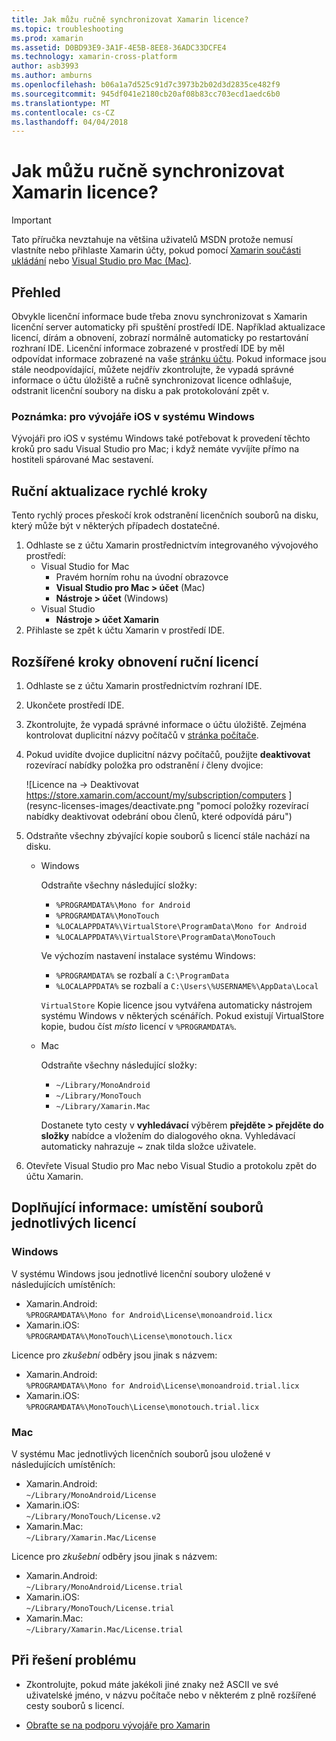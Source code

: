```yaml
---
title: Jak můžu ručně synchronizovat Xamarin licence?
ms.topic: troubleshooting
ms.prod: xamarin
ms.assetid: D0BD93E9-3A1F-4E5B-8EE8-36ADC33DCFE4
ms.technology: xamarin-cross-platform
author: asb3993
ms.author: amburns
ms.openlocfilehash: b06a1a7d525c91d7c3973b2b02d3d2835ce482f9
ms.sourcegitcommit: 945df041e2180cb20af08b83cc703ecd1aedc6b0
ms.translationtype: MT
ms.contentlocale: cs-CZ
ms.lasthandoff: 04/04/2018
---
```

# <a name="how-do-i-manually-resynchronize-xamarin-licenses"></a>Jak můžu ručně synchronizovat Xamarin licence?

> [!IMPORTANT]
> Tato příručka nevztahuje na většina uživatelů MSDN protože nemusí vlastníte nebo přihlaste Xamarin účty, pokud pomocí [Xamarin součásti ukládání](https://components.xamarin.com/) nebo [Visual Studio pro Mac (Mac)](~/cross-platform/get-started/requirements.md).




## <a name="overview"></a>Přehled

Obvykle licenční informace bude třeba znovu synchronizovat s Xamarin licenční server automaticky při spuštění prostředí IDE. Například aktualizace licencí, dírám a obnovení, zobrazí normálně automaticky po restartování rozhraní IDE. Licenční informace zobrazené v prostředí IDE by měl odpovídat informace zobrazené na vaše [stránku účtu](https://store.xamarin.com/account/my/subscription/computers). Pokud informace jsou stále neodpovídající, můžete nejdřív zkontrolujte, že vypadá správné informace o účtu úložiště a ručně synchronizovat licence odhlašuje, odstranit licenční soubory na disku a pak protokolování zpět v.

### <a name="note-for-ios-developers-on-windows"></a>Poznámka: pro vývojáře iOS v systému Windows

Vývojáři pro iOS v systému Windows také potřebovat k provedení těchto kroků pro sadu Visual Studio pro Mac; i když nemáte vyvíjíte přímo na hostiteli spárované Mac sestavení.

## <a name="quick-manual-refresh-steps"></a>Ruční aktualizace rychlé kroky

Tento rychlý proces přeskočí krok odstranění licenčních souborů na disku, který může být v některých případech dostatečné. 

1.  Odhlaste se z účtu Xamarin prostřednictvím integrovaného vývojového prostředí:
    -   Visual Studio for Mac
        -   Pravém horním rohu na úvodní obrazovce
        -   **Visual Studio pro Mac > účet** (Mac)
        -   **Nástroje > účet** (Windows)
    -   Visual Studio
        -   **Nástroje > účet Xamarin**
2.  Přihlaste se zpět k účtu Xamarin v prostředí IDE.

## <a name="extended-manual-license-refresh-steps"></a>Rozšířené kroky obnovení ruční licencí

1.  Odhlaste se z účtu Xamarin prostřednictvím rozhraní IDE. 
2.  Ukončete prostředí IDE.
3.  Zkontrolujte, že vypadá správné informace o účtu úložiště. Zejména kontrolovat duplicitní názvy počítačů v [stránka počítače](https://store.xamarin.com/account/my/subscription/computers).

4.  Pokud uvidíte dvojice duplicitní názvy počítačů, použijte **deaktivovat** rozevírací nabídky položka pro odstranění _i_ členy dvojice:
    
    ![Licence na -> Deaktivovat https://store.xamarin.com/account/my/subscription/computers ] (resync-licenses-images/deactivate.png "pomocí položky rozevírací nabídky deaktivovat odebrání obou členů, které odpovídá páru")

5.  Odstraňte všechny zbývající kopie souborů s licencí stále nachází na disku.
    -   Windows

        Odstraňte všechny následující složky:
        -   `%PROGRAMDATA%\Mono for Android`
        -   `%PROGRAMDATA%\MonoTouch`
        -   `%LOCALAPPDATA%\VirtualStore\ProgramData\Mono for Android`
        -   `%LOCALAPPDATA%\VirtualStore\ProgramData\MonoTouch`

        Ve výchozím nastavení instalace systému Windows:
        -   `%PROGRAMDATA%` se rozbalí a `C:\ProgramData`
        -   `%LOCALAPPDATA%` se rozbalí a `C:\Users\%USERNAME%\AppData\Local`

        `VirtualStore` Kopie licence jsou vytvářena automaticky nástrojem systému Windows v některých scénářích. Pokud existují VirtualStore kopie, budou číst _místo_ licencí v `%PROGRAMDATA%`.

    -   Mac

        Odstraňte všechny následující složky:

        -   `~/Library/MonoAndroid`
        -   `~/Library/MonoTouch`
        -   `~/Library/Xamarin.Mac`

        Dostanete tyto cesty v **vyhledávací** výběrem **přejděte > přejděte do složky** nabídce a vložením do dialogového okna. Vyhledávací automaticky nahrazuje ~ znak tilda složce uživatele.

6.  Otevřete Visual Studio pro Mac nebo Visual Studio a protokolu zpět do účtu Xamarin.

## <a name="supplementary-information-individual-license-file-locations"></a>Doplňující informace: umístění souborů jednotlivých licencí

### <a name="windows"></a>Windows

V systému Windows jsou jednotlivé licenční soubory uložené v následujících umístěních:

-   Xamarin.Android:  
     `%PROGRAMDATA%\Mono for Android\License\monoandroid.licx`
-   Xamarin.iOS:  
     `%PROGRAMDATA%\MonoTouch\License\monotouch.licx`

Licence pro *zkušební* odběry jsou jinak s názvem:

-   Xamarin.Android:  
     `%PROGRAMDATA%\Mono for Android\License\monoandroid.trial.licx`
-   Xamarin.iOS:  
     `%PROGRAMDATA%\MonoTouch\License\monotouch.trial.licx`

### <a name="mac"></a>Mac

V systému Mac jednotlivých licenčních souborů jsou uložené v následujících umístěních:

-   Xamarin.Android:  
     `~/Library/MonoAndroid/License`
-   Xamarin.iOS:  
     `~/Library/MonoTouch/License.v2`
-   Xamarin.Mac:  
     `~/Library/Xamarin.Mac/License`

Licence pro *zkušební* odběry jsou jinak s názvem:

-   Xamarin.Android:  
     `~/Library/MonoAndroid/License.trial`
-   Xamarin.iOS:  
     `~/Library/MonoTouch/License.trial`
-   Xamarin.Mac:  
     `~/Library/Xamarin.Mac/License.trial`

## <a name="additional-troubleshooting-steps"></a>Při řešení problému

-   Zkontrolujte, pokud máte jakékoli jiné znaky než ASCII ve své uživatelské jméno, v názvu počítače nebo v některém z plně rozšířené cesty souborů s licencí.

-   [Obraťte se na podporu vývojáře pro Xamarin](http://xamarin.com/support)
